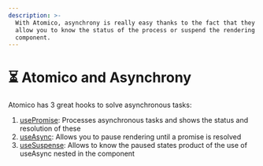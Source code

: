 ```yaml
---
description: >-
  With Atomico, asynchrony is really easy thanks to the fact that they will
  allow you to know the status of the process or suspend the rendering of the
  component.
---
```


# ⏳ Atomico and Asynchrony

Atomico has 3 great hooks to solve asynchronous tasks:

1. [usePromise](../api/hooks/usepromise.md): Processes asynchronous tasks and shows the status and resolution of these
2. [useAsync](../api/hooks/useasync-and-usesuspense.md#useasync): Allows you to pause rendering until a promise is resolved
3. [useSuspense](../api/hooks/useasync-and-usesuspense.md): Allows to know the paused states product of the use of useAsync nested in the component

